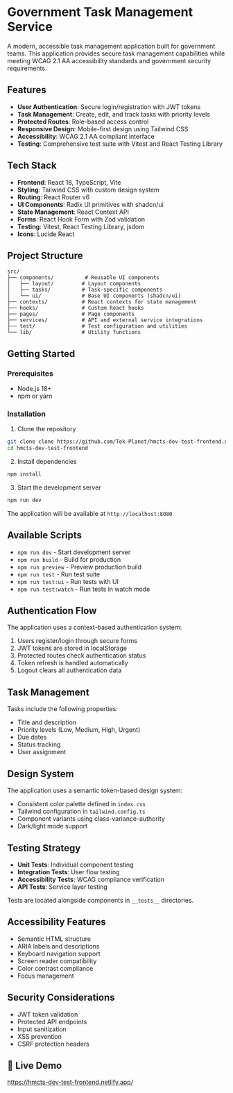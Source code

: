 # Government Task Management Service

A modern, accessible task management application built for government teams. This application provides secure task management capabilities while meeting WCAG 2.1 AA accessibility standards and government security requirements.

## Features

- **User Authentication**: Secure login/registration with JWT tokens
- **Task Management**: Create, edit, and track tasks with priority levels
- **Protected Routes**: Role-based access control
- **Responsive Design**: Mobile-first design using Tailwind CSS
- **Accessibility**: WCAG 2.1 AA compliant interface
- **Testing**: Comprehensive test suite with Vitest and React Testing Library

## Tech Stack

- **Frontend**: React 18, TypeScript, Vite
- **Styling**: Tailwind CSS with custom design system
- **Routing**: React Router v6
- **UI Components**: Radix UI primitives with shadcn/ui
- **State Management**: React Context API
- **Forms**: React Hook Form with Zod validation
- **Testing**: Vitest, React Testing Library, jsdom
- **Icons**: Lucide React

## Project Structure

```
src/
├── components/          # Reusable UI components
│   ├── layout/         # Layout components
│   ├── tasks/          # Task-specific components
│   └── ui/             # Base UI components (shadcn/ui)
├── contexts/           # React contexts for state management
├── hooks/              # Custom React hooks
├── pages/              # Page components
├── services/           # API and external service integrations
├── test/               # Test configuration and utilities
└── lib/                # Utility functions
```

## Getting Started

### Prerequisites

- Node.js 18+ 
- npm or yarn

### Installation

1. Clone the repository
```bash
git clone clone https://github.com/Tek-Planet/hmcts-dev-test-frontend.git
cd hmcts-dev-test-frontend
```

2. Install dependencies
```bash
npm install
```

3. Start the development server
```bash
npm run dev
```

The application will be available at `http://localhost:8080`

## Available Scripts

- `npm run dev` - Start development server
- `npm run build` - Build for production
- `npm run preview` - Preview production build
- `npm run test` - Run test suite
- `npm run test:ui` - Run tests with UI
- `npm run test:watch` - Run tests in watch mode

## Authentication Flow

The application uses a context-based authentication system:

1. Users register/login through secure forms
2. JWT tokens are stored in localStorage
3. Protected routes check authentication status
4. Token refresh is handled automatically
5. Logout clears all authentication data

## Task Management

Tasks include the following properties:
- Title and description
- Priority levels (Low, Medium, High, Urgent)
- Due dates
- Status tracking
- User assignment

## Design System

The application uses a semantic token-based design system:
- Consistent color palette defined in `index.css`
- Tailwind configuration in `tailwind.config.ts`
- Component variants using class-variance-authority
- Dark/light mode support

## Testing Strategy

- **Unit Tests**: Individual component testing
- **Integration Tests**: User flow testing
- **Accessibility Tests**: WCAG compliance verification
- **API Tests**: Service layer testing

Tests are located alongside components in `__tests__` directories.

## Accessibility Features

- Semantic HTML structure
- ARIA labels and descriptions
- Keyboard navigation support
- Screen reader compatibility
- Color contrast compliance
- Focus management

## Security Considerations

- JWT token validation
- Protected API endpoints
- Input sanitization
- XSS prevention
- CSRF protection headers

## 🚀 Live Demo 
https://hmcts-dev-test-frontend.netlify.app/




